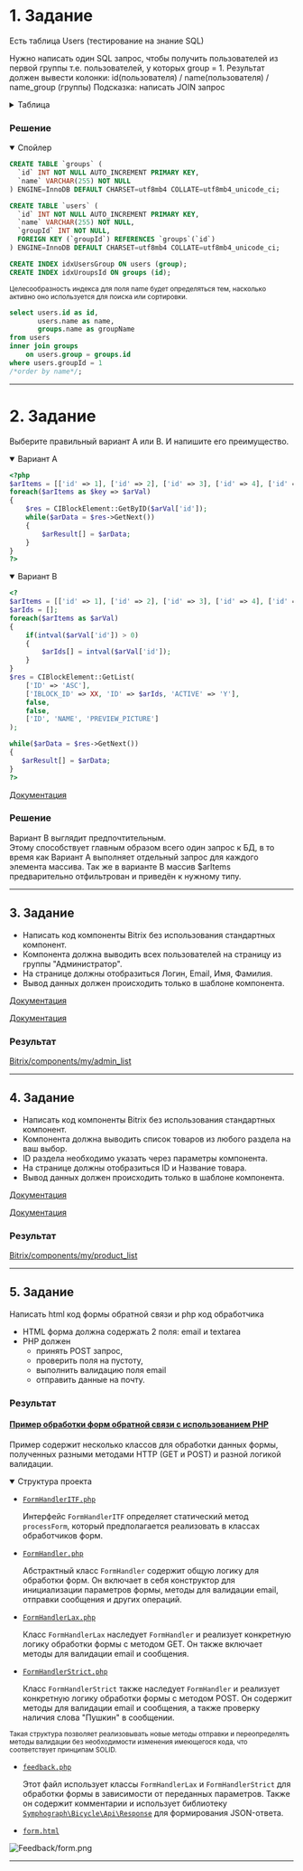 # 1. Задание

Есть таблица Users (тестирование на знание SQL)

Нужно написать один SQL запрос, чтобы получить пользователей из первой группы т.е. пользователей, у которых group = 1. Результат должен вывести колонки:
id(пользователя) / name(пользователя) / name_group (группы)
Подсказка: написать JOIN запрос
<details>
<summary style="cursor: pointer">
Таблица
</summary>

![table.png](table.png)
</details>

### Решение
<details open>
<summary style="cursor: pointer">
Спойлер

</summary>

```sql
CREATE TABLE `groups` (
  `id` INT NOT NULL AUTO_INCREMENT PRIMARY KEY,
  `name` VARCHAR(255) NOT NULL
) ENGINE=InnoDB DEFAULT CHARSET=utf8mb4 COLLATE=utf8mb4_unicode_ci;

CREATE TABLE `users` (
  `id` INT NOT NULL AUTO_INCREMENT PRIMARY KEY,
  `name` VARCHAR(255) NOT NULL,
  `groupId` INT NOT NULL,
  FOREIGN KEY (`groupId`) REFERENCES `groups`(`id`)
) ENGINE=InnoDB DEFAULT CHARSET=utf8mb4 COLLATE=utf8mb4_unicode_ci;

CREATE INDEX idxUsersGroup ON users (group);
CREATE INDEX idxUroupsId ON groups (id);
```
<small>
Целесообразность индекса для поля name будет определяться тем, 
насколько активно оно используется для поиска или сортировки.
</small>

```sql
select users.id as id, 
       users.name as name, 
       groups.name as groupName
from users
inner join groups 
    on users.group = groups.id
where users.groupId = 1
/*order by name*/;
```
</details>

---
# 2. Задание

Выберите правильный вариант А или В. И напишите его преимущество.
<details open>
<summary style="cursor: pointer">Вариант А</summary>

```php
<?php
$arItems = [['id' => 1], ['id' => 2], ['id' => 3], ['id' => 4], ['id' => 5]];
foreach($arItems as $key => $arVal) 
{
    $res = CIBlockElement::GetByID($arVal['id']);
    while($arData = $res->GetNext()) 
    {
        $arResult[] = $arData;
    }
}
?>
```
</details>


<details open>
<summary style="cursor: pointer">Вариант B</summary>

```php
<?
$arItems = [['id' => 1], ['id' => 2], ['id' => 3], ['id' => 4], ['id' => 5]];
$arIds = [];
foreach($arItems as $arVal)
{
    if(intval($arVal['id']) > 0)
    {
        $arIds[] = intval($arVal['id']);
    }
}
$res = CIBlockElement::GetList( 
    ['ID' => 'ASC'], 
    ['IBLOCK_ID' => XX, 'ID' => $arIds, 'ACTIVE' => 'Y'], 
    false, 
    false, 
    ['ID', 'NAME', 'PREVIEW_PICTURE']
);

while($arData = $res->GetNext())
{
   $arResult[] = $arData;
}
?>
```
[Документация](https://dev.1c-bitrix.ru/api_help/iblock/functions/getiblockelementlist.php)


</details>

### Решение
Вариант B выглядит предпочтительным.  
Этому способствует главным образом всего один запрос к БД,
в то время как Вариант А выполняет отдельный запрос для каждого элемента массива.
Так же в варианте B массив $arItems предварительно отфильтрован и приведён к нужному типу.

---

## 3. Задание

- Написать код компоненты Bitrix без использования стандартных компонент.
- Компонента должна выводить всех пользователей на страницу из группы "Администратор".
- На странице должны отобразиться Логин, Email, Имя, Фамилия.
- Вывод данных должен происходить только в шаблоне компонента.

[Документация](https://dev.1c-bitrix.ru/api_help/main/reference/cuser/getlist.php)

[Документация](https://dev.1c-bitrix.ru/learning/course/index.php?COURSE_ID=43&LESSON_ID=2894&LESSON_PATH=3913.3435.4777.2894)

### Результат
[Bitrix/components/my/admin_list]()

---

## 4. Задание

- Написать код компоненты Bitrix без использования стандартных компонент.
- Компонента должна выводить список товаров из любого раздела на ваш выбор.
- ID раздела необходимо указать через параметры компонента.
- На странице должны отобразиться ID и Название товара.
- Вывод данных должен происходить только в шаблоне компонента.

[Документация](https://dev.1c-bitrix.ru/api_help/iblock/functions/getiblockelementlist.php)

[Документация](https://dev.1c-bitrix.ru/learning/course/index.php?COURSE_ID=43&LESSON_ID=2894&LESSON_PATH=3913.3435.4777.2894)

### Результат
[Bitrix/components/my/product_list]()

---

## 5. Задание
Написать html код формы обратной связи и php код обработчика

- HTML форма должна содержать 2 поля: email и textarea
- PHP должен 
  - принять POST запрос,
  - проверить поля на пустоту, 
  - выполнить валидацию поля email
  - отправить данные на почту.



### Результат

#### [Пример обработки форм обратной связи с использованием PHP](Fidback)
Пример содержит несколько классов для обработки данных формы, полученных разными методами HTTP (GET и POST) и разной логикой валидации.

<details open>
<summary style="cursor: pointer">Структура проекта</summary>

- [`FormHandlerITF.php`]()

  Интерфейс `FormHandlerITF` определяет статический метод `processForm`, который предполагается реализовать в классах обработчиков форм.


- [`FormHandler.php`]()

  Абстрактный класс `FormHandler` содержит общую логику для обработки форм. Он включает в себя конструктор для инициализации параметров формы, методы для валидации email, отправки сообщения и других операций.


- [`FormHandlerLax.php`]()

  Класс `FormHandlerLax` наследует `FormHandler` и реализует конкретную логику обработки формы с методом GET. Он также включает методы для валидации email и сообщения.


- [`FormHandlerStrict.php`]()

  Класс `FormHandlerStrict` также наследует `FormHandler` и реализует конкретную логику обработки формы с методом POST. Он содержит методы для валидации email и сообщения, а также проверку наличия слова "Пушкин" в сообщении.

<small>
Такая структура позволяет реализовывать новые методы отправки и переопределять методы валидации без необходимости изменения имеющегося кода, что соответствует принципам SOLID.
</small>

- [`feedback.php`]()

  Этот файл использует классы `FormHandlerLax` и `FormHandlerStrict` для обработки формы в зависимости от переданных параметров. Также он содержит комментарии и использует библиотеку [`Symphograph\Bicycle\Api\Response`](https://github.com/symphograph/bicycle/blob/master/src/Api/Response.php) для формирования JSON-ответа.


- [`form.html`]()

![Feedback/form.png](Feedback/form.png)

</details>

---